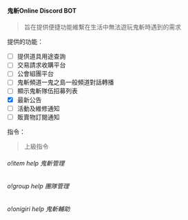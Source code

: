 #### 鬼斬Online Discord BOT

> 旨在提供便捷功能維繫在生活中無法遊玩鬼斬時遇到的需求

提供的功能：

- [ ] 提供道具用途查詢 
- [ ] 交易請求收購平台
- [ ] 公會組團平台
- [ ] 鬼斬頻道一鬼之島一般頻道對話轉播
- [ ] 顯示鬼斬隊伍招募列表
- [x] 最新公告
- [ ] 活動及維修通知
- [ ] 販賣物訂閱通知

指令：

>上級指令

###### o!item help 鬼斬管理
###### o!group help 團隊管理
###### o!onigiri help 鬼斬輔助
